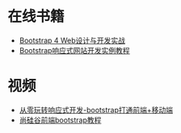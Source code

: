
# 在线书籍
* [Bootstrap 4 Web设计与开发实战](https://weread.qq.com/web/reader/dbc32220723278d0dbc0d0c)
* [Bootstrap响应式网站开发实例教程](https://weread.qq.com/web/reader/62432c1072015cb5624cd73)


# 视频

* [从零玩转响应式开发-bootstrap打通前端+移动端](https://www.bilibili.com/video/av24950506?from=search&seid=5656992890605046794)
* [尚硅谷前端bootstrap教程](https://www.bilibili.com/video/av21587498?from=search&seid=1207868749551698080)
